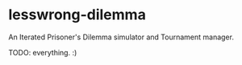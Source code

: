 lesswrong-dilemma
=================

An Iterated Prisoner's Dilemma simulator and Tournament manager.

TODO: everything. :)